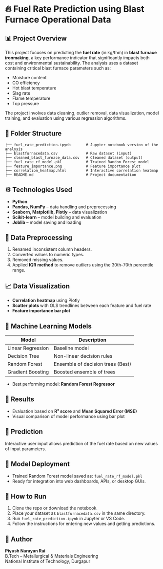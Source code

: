 
# 🔥 Fuel Rate Prediction using Blast Furnace Operational Data

## 📊 Project Overview

This project focuses on predicting the **fuel rate** (in kg/thm) in **blast furnace ironmaking**, a key performance indicator that significantly impacts both cost and environmental sustainability. The analysis uses a dataset containing critical blast furnace parameters such as:

- Moisture content
- CO efficiency
- Hot blast temperature
- Slag rate
- Flame temperature
- Top pressure

The project involves data cleaning, outlier removal, data visualization, model training, and evaluation using various regression algorithms.

## 📁 Folder Structure

```
├── fuel_rate_prediction.ipynb       # Jupyter notebook version of the analysis
├── blastfurnacedata.csv             # Raw dataset (input)
├── cleaned_blast_furnace_data.csv   # Cleaned dataset (output)
├── fuel_rate_rf_model.pkl           # Trained Random Forest model
├── feature_importance.png           # Feature importance plot
├── correlation_heatmap.html         # Interactive correlation heatmap
├── README.md                        # Project documentation
```

## ⚙️ Technologies Used

- **Python**
- **Pandas, NumPy** – data handling and preprocessing
- **Seaborn, Matplotlib, Plotly** – data visualization
- **Scikit-learn** – model building and evaluation
- **Joblib** – model saving and loading

## 🧼 Data Preprocessing

1. Renamed inconsistent column headers.
2. Converted values to numeric types.
3. Removed missing values.
4. Applied **IQR method** to remove outliers using the 30th–70th percentile range.

## 📈 Data Visualization

- **Correlation heatmap** using Plotly
- **Scatter plots** with OLS trendlines between each feature and fuel rate
- **Feature importance bar plot**

## 🤖 Machine Learning Models

| Model               | Description               |
|--------------------|---------------------------|
| Linear Regression   | Baseline model             |
| Decision Tree       | Non-linear decision rules  |
| Random Forest       | Ensemble of decision trees (Best) |
| Gradient Boosting   | Boosted ensemble of trees  |

- Best performing model: **Random Forest Regressor**

## 📍 Results

- Evaluation based on **R² score** and **Mean Squared Error (MSE)**
- Visual comparison of model performance using bar plot

## 🔮 Prediction

Interactive user input allows prediction of the fuel rate based on new values of input parameters.

## 💾 Model Deployment

- Trained Random Forest model saved as: `fuel_rate_rf_model.pkl`
- Ready for integration into web dashboards, APIs, or desktop GUIs.

## 🚀 How to Run

1. Clone the repo or download the notebook.
2. Place your dataset as `blastfurnacedata.csv` in the same directory.
3. Run `fuel_rate_prediction.ipynb` in Jupyter or VS Code.
4. Follow the instructions for entering new values and getting predictions.

## 📌 Author

**Piyush Narayan Rai**  
B.Tech – Metallurgical & Materials Engineering  
National Institute of Technology, Durgapur  
